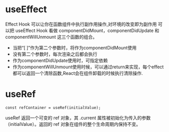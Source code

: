 # useEffect
Effect Hook 可以让你在函数组件中执行副作用操作,对环境的改变即为副作用
可以把 useEffect Hook 看做 componentDidMount，componentDidUpdate 和 componentWillUnmount 这三个函数的组合。
+ 当把“[ ]”作为第二个参数时，将作为componentDidMount使用
+ 没有第二个参数时，每次渲染之后都会执行
+ 作为componentDidUpdate使用时，可指定依赖
+ 作为componentWillUnmount使用时候，可以通过return来实现，每个effect都可以返回一个清除函数,React会在组件卸载的时候执行清除操作.

# useRef
```
const refContainer = useRef(initialValue);
```
useRef 返回一个可变的 ref 对象，其 .current 属性被初始化为传入的参数（initialValue）。返回的 ref 对象在组件的整个生命周期内保持不变。